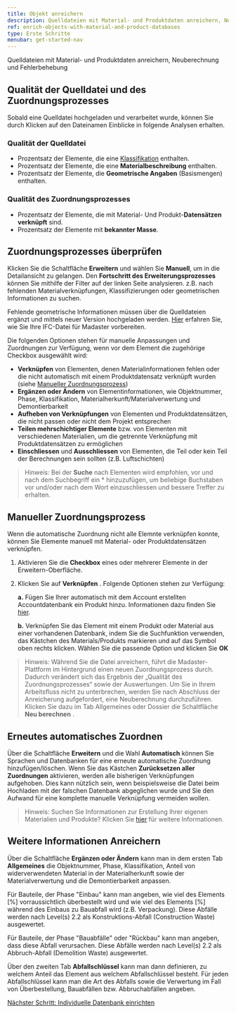 ```yaml
---
title: Objekt anreichern
description: Quelldateien mit Material- und Produktdaten anreichern, Neuberechnung und Fehlerbehebung
ref: enrich-objects-with-material-and-product-databases
type: Erste Schritte
menubar: get-started-nav
---
```


Quelldateien mit Material- und Produktdaten anreichern, Neuberechnung und Fehlerbehebung

## Qualität der Quelldatei und des Zuordnungsprozesses

Sobald eine Quelldatei hochgeladen und verarbeitet wurde, können Sie durch Klicken auf den Dateinamen Einblicke in folgende Analysen erhalten.

### Qualität der Quelldatei
  * Prozentsatz der Elemente, die eine <a href="/ch/de/knowledge-base/classifications#klassifizierung-der-objektelemente" target="_blank">Klassifikation</a> enthalten.
  * Prozentsatz der Elemente, die eine **Materialbeschreibung** enthalten.
  * Prozentsatz der Elemente, die **Geometrische Angaben** (Basismengen) enthalten.

### Qualität des Zuordnungsprozesses
  * Prozentsatz der Elemente, die mit Material- Und Produkt-**Datensätzen verknüpft** sind.
  * Prozentsatz der Elemente mit **bekannter Masse**.

## Zuordnungsprozesses überprüfen

Klicken Sie die Schaltfläche **Erweitern** <iconify-icon inline icon='mdi-link-variant-plus'/> und wählen Sie **Manuell**, um in die Detailansicht zu gelangen. Den **Fortschritt des Erweiterungsprozesses** können Sie mithilfe der Filter auf der linken Seite analysieren. z.B. nach fehlenden Materialverknüpfungen, Klassifizierungen oder geometrischen Informationen zu suchen.

Fehlende geometrische Informationen müssen über die Quelldateien ergänzt und mittels neuer Version hochgeladen werden. <a href="/ch/de/knowledge-base/preparing-bim-ifc-source-files" target="_blank">Hier</a> erfahren Sie, wie Sie Ihre IFC-Datei für Madaster vorbereiten.

Die folgenden Optionen stehen für manuelle Anpassungen und Zuordnungen zur Verfügung, wenn vor dem Element die zugehörige Checkbox <iconify-icon inline icon='mdi-checkbox-marked'/> ausgewählt wird:

  * **Verknüpfen** <iconify-icon inline icon='mdi-link-variant'/> von Elementen, denen Materialinformationen fehlen oder die nicht automatisch mit einem Produktdatensatz verknüpft wurden (siehe <a href="/ch/de/get-started/enrich-objects-with-material-and-product-databases#manueller-zuordnungsprozess">Manueller Zuordnungsprozess</a>)
  * **Ergänzen oder Ändern** <iconify-icon inline icon='mdi-pencil-outline'/> von Elementinformationen, wie Objektnummer, Phase, Klassifikation, Materialherkunft/Materialverwertung und Demontierbarkeit
  * **Aufheben von Verknüpfungen** <iconify-icon inline icon='mdi-link-variant-off'/> von Elementen und Produktdatensätzen, die nicht passen oder nicht dem Projekt entsprechen
  * **Teilen mehrschichtiger Elemente** <iconify-icon inline icon='mdi-set-split'/> bzw. von Elementen mit verschiedenen Materialien, um die getrennte Verknüpfung mit Produktdatensätzen zu ermöglichen
  * **Einschliessen** und **Ausschliessen** von Elementen, die Teil oder kein Teil der Berechnungen sein sollten (z.B. Luftschichten) 

> Hinweis: Bei der **Suche** <iconify-icon inline icon='mdi-magnify'/> nach Elementen wird empfohlen, vor und nach dem Suchbegriff ein * hinzuzufügen, um beliebige Buchstaben vor und/oder nach dem Wort einzuschliessen und bessere Treffer zu erhalten.

## Manueller Zuordnungsprozess

Wenn die automatische Zuordnung nicht alle Elemnte verknüpfen konnte, können Sie Elemente manuell mit Material- oder Produktdatensätzen verknüpfen.

1. Aktivieren Sie die **Checkbox** <iconify-icon inline icon='mdi-checkbox-marked'/> eines oder mehrerer Elemente in der Erweitern-Oberfläche.
2. Klicken Sie auf **Verknüpfen** <iconify-icon inline icon='mdi-link-variant'/>. Folgende Optionen stehen zur Verfügung:
   
   **a.** Fügen Sie Ihrer automatisch mit dem Account erstellten Accountdatenbank <iconify-icon inline icon='database'/> ein Produkt hinzu. Informationen dazu finden Sie <a href="/ch/de/get-started/create-your-own-databases-with-custom-materials-and-products#produkte-erstellen-und-bearbeiten" target="_blank">hier</a>.
   
   **b.** Verknüpfen Sie das Element mit einem Produkt oder Material aus einer vorhandenen Datenbank, indem Sie die Suchfunktion <iconify-icon inline icon='mdi-magnify'/> verwenden, das Kästchen des Materials/Produkts markieren <iconify-icon inline icon='mdi-checkbox-marked'/> und auf das Symbol <iconify-icon inline icon='mdi-link-variant'/> oben rechts klicken. Wählen Sie die passende Option und klicken Sie **OK**

> Hinweis: Während Sie die Datei anreichern, führt die Madaster-Plattform im Hintergrund einen neuen Zuordnungsprozess durch. Dadurch verändert sich das Ergebnis der „Qualität des Zuordnungsprozesses“ sowie der Auswertungen. Um Sie in Ihrem Arbeitsfluss nicht zu unterbrechen, werden Sie nach Abschluss der Anreicherung aufgefordert, eine Neuberechnung durchzuführen. Klicken Sie dazu im Tab Allgemeines oder Dossier die Schaltfläche **Neu berechnen** <iconify-icon inline icon='mdi-calculator-variant-outline'/>.

## Erneutes automatisches Zuordnen

Über die Schaltfläche **Erweitern** <iconify-icon inline icon='mdi-link-variant-plus'/> und die Wahl **Automatisch** können Sie Sprachen und Datenbanken für eine erneute automatische Zuordnung hinzufügen/löschen. Wenn Sie das Kästchen **Zurücksetzen aller Zuordnungen** aktivieren, werden alle bisherigen Verknüpfungen aufgehoben. Dies kann nützlich sein, wenn beispielsweise die Datei beim Hochladen mit der falschen Datenbank abgeglichen wurde und Sie den Aufwand für eine komplette manuelle Verknüpfung vermeiden wollen.

> Hinweis: Suchen Sie Informationen zur Erstellung Ihrer eigenen Materialien und Produkte? Klicken Sie <a href="/ch/de/get-started/create-your-own-databases-with-custom-materials-and-products" target="_blank">hier</a> für weitere Informationen.

## Weitere Informationen Anreichern

Über die Schaltfläche **Ergänzen oder Ändern** kann man <iconify-icon inline icon='mdi-pencil-outline'/> in dem ersten Tab **Allgemeines** die Objektnummer, Phase, Klassifikation, Anteil von widerverwendeten Material in der Materialherkunft sowie der Materialverwertung und die Demontierbarkeit anpassen.

Für Bauteile, der Phase "Einbau" kann man angeben, wie viel des Elements [%] vorraussichtlich überbestellt wird und wie viel des Elements [%] während des Einbaus zu Bauabfall wird (z.B. Verpackung).
Diese Abfälle werden nach Level(s) 2.2 als Konstruktions-Abfall (Construction Waste) ausgewertet.

Für Bauteile, der Phase "Bauabfälle" oder "Rückbau" kann man angeben, dass diese Abfall verursachen.
Diese Abfälle werden nach Level(s) 2.2 als Abbruch-Abfall (Demolition Waste) ausgewertet.

Über den zweiten Tab **Abfallschlüssel** kann man dann definieren, zu welchem Anteil das Element aus welchem Abfallschlüssel besteht.
Für jeden Abfallschlüssel kann man die Art des Abfalls sowie die Verwertung im Fall von Überbestellung, Bauabfällen bzw. Abbruchabfällen angeben.

<a class="next-button" href="/ch/de/get-started/create-your-own-databases-with-custom-materials-and-products">Nächster Schritt: Individuelle Datenbank einrichten</a>